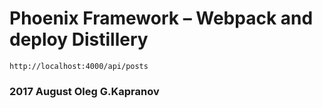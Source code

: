 # Phoenix Framework – Webpack  and deploy Distillery

``http://localhost:4000/api/posts``

### 2017 August Oleg G.Kapranov
